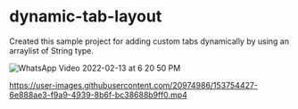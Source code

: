 # dynamic-tab-layout
Created this sample project for adding custom tabs dynamically by using an arraylist of String type.

![WhatsApp Video 2022-02-13 at 6 20 50 PM](https://user-images.githubusercontent.com/20974986/153754372-e3db569d-c156-48c5-b93d-e3cb0874df8e.gif)


https://user-images.githubusercontent.com/20974986/153754427-6e888ae3-f9a9-4939-8b6f-bc38688b9ff0.mp4

